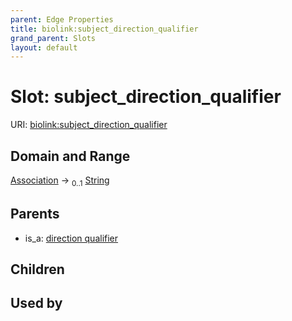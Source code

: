 ```yaml
---
parent: Edge Properties
title: biolink:subject_direction_qualifier
grand_parent: Slots
layout: default
---
```


# Slot: subject_direction_qualifier




URI: [biolink:subject_direction_qualifier](https://w3id.org/biolink/vocab/subject_direction_qualifier)

## Domain and Range

[Association](Association.md) ->  <sub>0..1</sub> [String](types/String.md)

## Parents

 *  is_a: [direction qualifier](direction_qualifier.md)

## Children


## Used by

